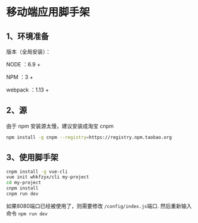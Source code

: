 # 移动端应用脚手架


## 1、环境准备


版本（全局安装）：

NODE ：6.9 +

NPM ：3 +

webpack ：1.13 +

## 2、源

由于 npm 安装源太慢，建议安装成淘宝 cnpm 
```bash
npm install -g cnpm --registry=https://registry.npm.taobao.org
```


## 3、使用脚手架

```bash
cnpm install -g vue-cli
vue init whkfzyx/cli my-project
cd my-project
cnpm install
cnpm run dev

```

如果8080端口已经被使用了，则需要修改 `/config/index.js`端口. 然后重新输入命令 `npm run dev` 
